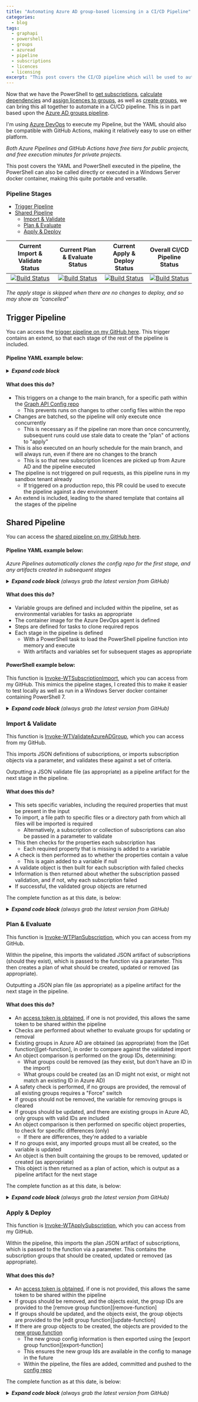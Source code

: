 ```yaml
---
title: "Automating Azure AD group-based licensing in a CI/CD Pipeline"
categories:
  - blog
tags:
  - graphapi
  - powershell
  - groups
  - azuread
  - pipeline
  - subscriptions
  - licences
  - licensing
excerpt: "This post covers the CI/CD pipeline which will be used to automate creating and assigning licences to Azure AD groups..."
---
```

Now that we have the PowerShell to [get subscriptions][get-sub], [calculate dependencies][get-dep] and [assign licences to groups][assign-licence], as well as [create groups][create-function], we can bring this all together to automate in a CI/CD pipeline. This is in part based upon the [Azure AD groups pipeline][validate-post].

I'm using [Azure DevOps][devops-link] to execute my Pipeline, but the YAML should also be compatible with GitHub Actions, making it relatively easy to use on either platform.

_Both Azure Pipelines and GitHub Actions have free tiers for public projects, and free execution minutes for private projects._

This post covers the YAML and PowerShell executed in the pipeline, the PowerShell can also be called directly or executed in a Windows Server docker container, making this quite portable and versatile.

### Pipeline Stages
- [Trigger Pipeline](#trigger-pipeline)
- [Shared Pipeline](#shared-pipeline)
  - [Import & Validate](#import--validate)
  - [Plan & Evaluate](#plan--evaluate)
  - [Apply & Deploy](#apply--deploy)

|  Current Import & Validate Status  |   Current Plan & Evaluate Status   |   Current Apply & Deploy Status   |   Overall CI/CD Pipeline Status   |
|:----------------------------------:|:----------------------------------:|:---------------------------------:|:---------------------------------:|
| [![Build Status](https://dev.azure.com/wesleytrust/GraphAPI/_apis/build/status/Azure%20AD/Subscriptions/SVC-CS%3BENV-P%3B%20Subscriptions?branchName=main&stageName=Validate&jobName=Import)](https://dev.azure.com/wesleytrust/GraphAPI/_build/latest?definitionId=23&branchName=main) | [![Build Status](https://dev.azure.com/wesleytrust/GraphAPI/_apis/build/status/Azure%20AD/Subscriptions/SVC-CS%3BENV-P%3B%20Subscriptions?branchName=main&stageName=Plan&jobName=Evaluate)](https://dev.azure.com/wesleytrust/GraphAPI/_build/latest?definitionId=23&branchName=main) | [![Build Status](https://dev.azure.com/wesleytrust/GraphAPI/_apis/build/status/Azure%20AD/Subscriptions/SVC-CS%3BENV-P%3B%20Subscriptions?branchName=main&stageName=Apply&jobName=Deploy)](https://dev.azure.com/wesleytrust/GraphAPI/_build/latest?definitionId=23&branchName=main) | [![Build Status](https://dev.azure.com/wesleytrust/GraphAPI/_apis/build/status/Azure%20AD/Subscriptions/SVC-CS%3BENV-P%3B%20Subscriptions?branchName=main)](https://dev.azure.com/wesleytrust/GraphAPI/_build/latest?definitionId=23&branchName=main) |

_The apply stage is skipped when there are no changes to deploy, and so may show as "cancelled"_

## Trigger Pipeline
You can access the [trigger pipeline on my GitHub here][trigger-link]. This trigger contains an extend, so that each stage of the rest of the pipeline is included.

#### Pipeline YAML example below: <!-- omit in toc -->

<details>
  <summary><em><strong>Expand code block</strong></em></summary>

```yaml
trigger:
  batch: true
  branches:
    include:
    - main
  paths:
    include:
      - AzureAD/Subscriptions/

schedules:
- cron: "0 */1 * * *"
  displayName: Run hourly every day
  branches:
    include:
    - main
  always: true

pr: none

extends:
  template: ../Shared/azure-pipelines.yml
```

</details>

#### What does this do? <!-- omit in toc -->
- This triggers on a change to the main branch, for a specific path within the [Graph API Config repo][config-repo]
  - This prevents runs on changes to other config files within the repo
- Changes are batched, so the pipeline will only execute once concurrently
  - This is necessary as if the pipeline ran more than once concurrently, subsequent runs could use stale data to create the "plan" of actions to "apply"
- This is also executed on an hourly schedule for the main branch, and will always run, even if there are no changes to the branch
  - This is so that new subscription licences are picked up from Azure AD and the pipeline executed
- The pipeline is not triggered on pull requests, as this pipeline runs in my sandbox tenant already
  - If triggered on a production repo, this PR could be used to execute the pipeline against a dev environment
- An extend is included, leading to the shared template that contains all the stages of the pipeline

## Shared Pipeline
You can access the [shared pipeline on my GitHub here][shared-link].

#### Pipeline YAML example below: <!-- omit in toc -->
_Azure Pipelines automatically clones the config repo for the first stage, and any artifacts created in subsequent stages_

<details>
  <summary><em><strong>Expand code block</strong> (always grab the latest version from GitHub)</em></summary>

```yaml
variables:
- group: 'GitHubAuth'
- group: 'ServicePrincipal'
- group: 'SubscriptionMemberGroups'
stages:
- stage: Validate
  pool:
    vmImage: 'windows-latest'
  jobs:
  - job: Import
    pool:
      vmImage: 'windows-latest'
    continueOnError: false
    steps:
    - task: CmdLine@2
      name: CloneGraphAPI
      displayName: Clone Graph API repo
      inputs:
        script: 'git clone --branch $(Branch) --single-branch https://github.com/wesley-trust/GraphAPI.git'
        workingDirectory: '$(System.ArtifactsDirectory)'
    - task: PowerShell@2
      name: InvokeWTValidateSubscription
      displayName: Invoke-WTValidateSubscription
      inputs:
        targetType: 'inline'
        script: |

          # Dot source function
          . $(System.ArtifactsDirectory)\GraphAPI\Public\AzureAD\Subscriptions\Pipeline\Invoke-WTValidateSubscription.ps1
          
          # Test if directory exist and execute function as appropriate
          $TestPath = Test-Path $(Build.Repository.LocalPath)\AzureAD\Subscriptions\Definitions -PathType Container
          if ($TestPath){
            $ValidateDefinedSubscriptions = Invoke-WTValidateSubscription `
              -Path $(Build.Repository.LocalPath)\AzureAD\Subscriptions\Definitions
          }

          # Create directory for artifact, if it does not exist
          $TestPath = Test-Path $(Pipeline.Workspace)\Output -PathType Container
          if (!$TestPath){
            New-Item -Path $(Pipeline.Workspace)\Output -ItemType Directory | Out-Null
          }

          # If there are Subscriptions (as if there are no Subscriptions to import, existing Subscriptions are not removed)
          if ($ValidateDefinedSubscriptions){
            
            # Convert to JSON and export
            $ValidateDefinedSubscriptions | ConvertTo-Json -Depth 10 | Out-File -Force -FilePath $(Pipeline.Workspace)\Output\Validate.json
          }
        pwsh: true
        workingDirectory: '$(System.ArtifactsDirectory)'
    - task: PublishPipelineArtifact@1
      inputs:
        targetPath: '$(Pipeline.Workspace)\Output'
        artifact: 'Import'
        publishLocation: 'pipeline'
- stage: Plan
  pool:
    vmImage: 'windows-latest'
  dependsOn: Validate
  condition: succeeded()
  jobs:
  - job: Evaluate
    continueOnError: false
    steps:
    - task: DownloadPipelineArtifact@2
      inputs:
        buildType: 'current'
        targetPath: '$(Pipeline.Workspace)'
    - task: CmdLine@2
      name: CloneGraphAPI
      displayName: Clone Graph API repo
      inputs:
        script: 'git clone --branch $(Branch) --single-branch https://github.com/wesley-trust/GraphAPI.git'
        workingDirectory: '$(System.ArtifactsDirectory)'
    - task: CmdLine@2
      name: CloneToolKit
      displayName: Clone Toolkit repo
      inputs:
        script: 'git clone --branch $(Branch) --single-branch https://github.com/wesley-trust/ToolKit.git'
        workingDirectory: '$(System.ArtifactsDirectory)'
    - task: PowerShell@2
      name: InvokeWTPlanSubscription
      displayName: Invoke-WTPlanSubscription
      inputs:
        targetType: 'inline'
        script: |

          # Import and convert Subscriptions from JSON, should they exist
          $TestPath = Test-Path $(Pipeline.Workspace)\Import\Validate.json -PathType Leaf
          if ($TestPath){
              $ValidateDefinedSubscriptions = Get-Content -Raw -Path $(Pipeline.Workspace)\Import\Validate.json | ConvertFrom-Json -Depth 10
          }

          # Dot source and execute function
          . $(System.ArtifactsDirectory)\GraphAPI\Public\AzureAD\Subscriptions\Pipeline\Invoke-WTPlanSubscription.ps1
            $PlanDefinedSubscriptions = Invoke-WTPlanSubscription `
              -TenantDomain $(TenantDomain) `
              -ClientID ${env:CLIENTID} `
              -ClientSecret ${env:CLIENTSECRET} `
              -DefinedSubscriptions $ValidateDefinedSubscriptions `
              -RemoveDefinedSubscriptions `
              -Force

          # Create directory for artifact, if it does not exist
          $TestPath = Test-Path $(Pipeline.Workspace)\Output -PathType Container
          if (!$TestPath){
              New-Item -Path $(Pipeline.Workspace)\Output -ItemType Directory | Out-Null
          }

          # If there are Subscriptions
          if ($PlanDefinedSubscriptions.RemoveSubscriptions -or $PlanDefinedSubscriptions.CreateSubscriptions){

            # Set ShouldRun variable to true, for apply stage
            echo "##vso[task.setvariable variable=ShouldRun;isOutput=true]true"

            # Convert to JSON and export
            $PlanDefinedSubscriptions | ConvertTo-Json -Depth 10 | Out-File -Force -FilePath $(Pipeline.Workspace)\Output\Plan.json
          }
        pwsh: true
        workingDirectory: '$(System.ArtifactsDirectory)'
      env:
        CLIENTID: $(ClientID)
        CLIENTSECRET: $(ClientSecret)
    - task: PublishPipelineArtifact@1
      inputs:
        targetPath: '$(Pipeline.Workspace)\Output'
        artifact: 'Evaluate'
        publishLocation: 'pipeline'
- stage: Apply
  pool:
    vmImage: 'windows-latest'
  dependsOn: Plan
  condition: and(succeeded(), eq(dependencies.Plan.outputs['Evaluate.InvokeWTPlanSubscription.ShouldRun'], 'true'))
  jobs:
  - deployment: Deploy
    continueOnError: false
    environment: $(Environment)
    strategy:
     runOnce:
       deploy:
        steps:
          - checkout: self
          - task: CmdLine@2
            name: CloneGraphAPI
            displayName: Clone Graph API repo
            inputs:
              script: 'git clone --branch $(Branch) --single-branch https://github.com/wesley-trust/GraphAPI.git'
              workingDirectory: '$(System.ArtifactsDirectory)'
          - task: CmdLine@2
            name: CloneToolKit
            displayName: Clone Toolkit repo
            inputs:
              script: 'git clone --branch $(Branch) --single-branch https://github.com/wesley-trust/ToolKit.git'
              workingDirectory: '$(System.ArtifactsDirectory)'
          - task: PowerShell@2
            name: InvokeWTApplySubscription
            displayName: Invoke-WTApplySubscription
            inputs:
              targetType: 'inline'
              script: |

                # Import and convert Subscriptions from JSON, should they exist
                $TestPath = Test-Path $(Pipeline.Workspace)\Evaluate\Plan.json -PathType Leaf
                if ($TestPath){
                    $PlanDefinedSubscriptions = Get-Content -Raw -Path $(Pipeline.Workspace)\Evaluate\Plan.json | ConvertFrom-Json -Depth 10
                }

                # Import service plan dependencies if they exist and convert from JSON
                $DependentServicePlansPath = "$(Build.Repository.LocalPath)\AzureAD\Subscriptions\Dependencies"
                $PathExists = Test-Path -Path $DependentServicePlansPath
                if ($PathExists) {
                    $DependentServicePlansFilePath = (Get-ChildItem -Path $DependentServicePlansPath -Filter "*.json").FullName
                }
                if ($DependentServicePlansFilePath) {
                    $DependentServicePlansImport = foreach ($DependentServicePlanFile in $DependentServicePlansFilePath) {
                        Get-Content -Raw -Path $DependentServicePlanFile
                    }
                }
                if ($DependentServicePlansImport) {
                    $DependentServicePlans = $DependentServicePlansImport | ConvertFrom-Json -Depth 10
                }

                # Dot source and execute function
                . $(System.ArtifactsDirectory)\GraphAPI\Public\AzureAD\Subscriptions\Pipeline\Invoke-WTApplySubscription.ps1
                      Invoke-WTApplySubscription `
                        -TenantDomain $(TenantDomain) `
                        -ClientID ${env:CLIENTID} `
                        -ClientSecret ${env:CLIENTSECRET} `
                        -DefinedSubscriptions $PlanDefinedSubscriptions `
                        -DependentServicePlans $DependentServicePlans `
                        -RemoveDefinedSubscriptions `
                        -Path $(Build.SourcesDirectory)\AzureAD\Subscriptions\Definitions `
                        -Pipeline
              pwsh: true
              workingDirectory: '$(System.ArtifactsDirectory)'
            env:
              CLIENTID: $(ClientID)
              CLIENTSECRET: $(ClientSecret)
              GITHUBPAT: $(GitHubPAT)
              REPOHOME: $(Build.Repository.LocalPath)
              BRANCH: $(Branch)
              USERGROUPID: $(UserGroupID)
              GITHUBCONFIGREPO: $(GitHubConfigRepo)
```

</details>

#### What does this do? <!-- omit in toc -->
- Variable groups are defined and included within the pipeline, set as environmental variables for tasks as appropriate
- The container image for the Azure DevOps agent is defined
- Steps are defined for tasks to clone required repos
- Each stage in the pipeline is defined
  - With a PowerShell task to load the PowerShell pipeline function into memory and execute
  - With artifacts and variables set for subsequent stages as appropriate

#### PowerShell example below: <!-- omit in toc -->
This function is [Invoke-WTSubscriptionImport][function-import], which you can access from my GitHub. This mimics the pipeline stages, I created this to make it easier to test locally as well as run in a Windows Server docker container containing PowerShell 7.

<details>
  <summary><em><strong>Expand code block</strong> (always grab the latest version from GitHub)</em></summary>

```powershell
function Invoke-WTAzureADSubscriptionImport {
    [CmdletBinding()]
    param (
        [parameter(
            Mandatory = $false,
            ValueFromPipeLineByPropertyName = $true,
            HelpMessage = "Client ID for the Azure AD service principal with Conditional Access Graph permissions"
        )]
        [string]$ClientID,
        [parameter(
            Mandatory = $false,
            ValueFromPipeLineByPropertyName = $true,
            HelpMessage = "Client secret for the Azure AD service principal with Conditional Access Graph permissions"
        )]
        [string]$ClientSecret,
        [parameter(
            Mandatory = $false,
            ValueFromPipeLineByPropertyName = $true,
            HelpMessage = "The initial domain (onmicrosoft.com) of the tenant"
        )]
        [string]$TenantDomain,
        [parameter(
            Mandatory = $false,
            ValueFromPipeLineByPropertyName = $true,
            HelpMessage = "The access token, obtained from executing Get-WTGraphAccessToken"
        )]
        [string]$AccessToken,
        [parameter(
            Mandatory = $false,
            ValueFromPipeLineByPropertyName = $true,
            HelpMessage = "The file path to the JSON file(s) that will be imported"
        )]
        [string[]]$FilePath,
        [parameter(
            Mandatory = $false,
            ValueFromPipeLineByPropertyName = $true,
            HelpMessage = "The directory path(s) of which all JSON file(s) will be imported"
        )]
        [string]$Path,
        [parameter(
            Mandatory = $false,
            ValueFromPipeLineByPropertyName = $true,
            HelpMessage = "The directory path to the location where the ServicePlan dependencies will be imported"
        )]
        [string]$DependentServicePlansPath,
        [Parameter(
            Mandatory = $false,
            ValueFromPipeLineByPropertyName = $true,
            HelpMessage = "Specify whether defined subscriptions deployed in the tenant will be removed, if not present in the import"
        )]
        [switch]
        $RemoveDefinedSubscriptions,
        [Parameter(
            Mandatory = $false,
            ValueFromPipeLineByPropertyName = $true,
            HelpMessage = "Specify whether to the groups used for CA subscriptions, should not be removed, if the policy is removed"
        )]
        [switch]
        $ExcludeGroupRemoval,
        [parameter(
            Mandatory = $false,
            ValueFromPipeLineByPropertyName = $true,
            HelpMessage = "Specify whether to exclude features in preview, a production API version will be used instead"
        )]
        [switch]$ExcludePreviewFeatures,
        [parameter(
            Mandatory = $false,
            ValueFromPipeLineByPropertyName = $true,
            HelpMessage = "If there are no subscriptions to import, whether to forcibly remove any defined subscriptions"
        )]
        [switch]$Force,
        [parameter(
            Mandatory = $false,
            ValueFromPipeLineByPropertyName = $true,
            HelpMessage = "Specify until what stage the import should invoke. All preceding stages will execute as dependencies"
        )]
        [ValidateSet("Validate", "Plan", "Apply")]
        [string]$Stage = "Apply",
        [parameter(
            Mandatory = $false,
            ValueFromPipeLineByPropertyName = $true,
            HelpMessage = "Specify whether the function is operating within a pipeline"
        )]
        [switch]$Pipeline
    )
    Begin {
        try {
            # Function definitions
            $Functions = @(
                "GraphAPI\Public\Authentication\Get-WTGraphAccessToken.ps1",
                "GraphAPI\Public\AzureAD\Subscriptions\Pipeline\Invoke-WTValidateSubscription.ps1",
                "GraphAPI\Public\AzureAD\Subscriptions\Pipeline\Invoke-WTPlanSubscription.ps1",
                "GraphAPI\Public\AzureAD\Subscriptions\Pipeline\Invoke-WTApplySubscription.ps1"
            )

            # Function dot source
            foreach ($Function in $Functions) {
                . $Function
            }
        }
        catch {
            Write-Error -Message $_.Exception
            throw $_.exception
        }
    }
    Process {
        try {

            if ($Stage -eq "Validate" -or $Stage -eq "Plan" -or $Stage -eq "Apply") {
                
                # Build Parameters
                $ValidateParameters = @{}
                if ($ExcludePreviewFeatures) {
                    $ValidateParameters.Add("ExcludePreviewFeatures", $true)
                }
                if ($FilePath) {
                    $ValidateParameters.Add("FilePath", $FilePath)
                }
                elseif ($Path) {
                    $ValidateParameters.Add("Path", $Path)
                }
            
                # Import and validate subscriptions
                Write-Host "Stage 1: Validate"
                if ($FilePath -or $Path) {
                    $TestPath = Test-Path $Path -PathType Container
                    if ($TestPath -or $FilePath) {
                        Invoke-WTValidateSubscription @ValidateParameters | Tee-Object -Variable ValidateSubscriptions
                    }
                }
            }

            if ($Stage -eq "Plan" -or $Stage -eq "Apply") {

                # If there is no access token, obtain one
                if (!$AccessToken) {
                    $AccessToken = Get-WTGraphAccessToken `
                        -ClientID $ClientID `
                        -ClientSecret $ClientSecret `
                        -TenantDomain $TenantDomain
                }

                if ($AccessToken) {

                    # Build Parameters
                    $PlanParameters = @{
                        AccessToken = $AccessToken
                    }
                    if ($ExcludePreviewFeatures) {
                        $PlanParameters.Add("ExcludePreviewFeatures", $true)
                    }
                    if ($ValidateSubscriptions) {
                        $PlanParameters.Add("DefinedSubscriptions", $ValidateSubscriptions)
                    }
                    if ($RemoveDefinedSubscriptions) {
                        $PlanParameters.Add("RemoveDefinedSubscriptions", $true)
                    }
                    if ($Force) {
                        $PlanParameters.Add("Force", $true)
                    }
                
                    # Create plan evaluating whether to create, update or remove subscriptions
                    Write-Host "Stage 2: Plan"
                    Invoke-WTPlanSubscription @PlanParameters | Tee-Object -Variable PlanSubscriptions

                }
                else {
                    $ErrorMessage = "No access token specified, obtain an access token object from Get-WTGraphAccessToken"
                    Write-Error $ErrorMessage
                    throw $ErrorMessage
                }

                if ($Stage -eq "Apply") {
                    if ($PlanSubscriptions) {
                        
                        # Import service plan dependencies if they exist and convert from JSON
                        if ($DependentServicePlansPath) {
                            $PathExists = Test-Path -Path $DependentServicePlansPath
                            if ($PathExists) {
                                $DependentServicePlansFilePath = (Get-ChildItem -Path $DependentServicePlansPath -Filter "*.json").FullName
                            }
                            if ($DependentServicePlansFilePath) {
                                $DependentServicePlansImport = foreach ($DependentServicePlanFile in $DependentServicePlansFilePath) {
                                    Get-Content -Raw -Path $DependentServicePlanFile
                                }
                            }
                            if ($DependentServicePlansImport) {
                                $DependentServicePlans = $DependentServicePlansImport | ConvertFrom-Json -Depth 10
                            }
                        }

                        # Build Parameters
                        $ApplyParameters = @{
                            AccessToken          = $AccessToken
                            DefinedSubscriptions = $PlanSubscriptions
                        }
                        if ($ExcludePreviewFeatures) {
                            $ApplyParameters.Add("ExcludePreviewFeatures", $true)
                        }
                        if ($RemoveDefinedSubscriptions) {
                            $ApplyParameters.Add("RemoveDefinedSubscriptions", $true)
                        }
                        if ($ExcludeGroupRemoval) {
                            $ApplyParameters.Add("ExcludeGroupRemoval", $true)
                        }
                        if ($FilePath) {
                            $ApplyParameters.Add("FilePath", $FilePath)
                        }
                        elseif ($Path) {
                            $ApplyParameters.Add("Path", $Path)
                        }
                        if ($Pipeline) {
                            $ApplyParameters.Add("Pipeline", $true)
                        }
                        if ($DependentServicePlans) {
                            $ApplyParameters.Add("DependentServicePlans", $DependentServicePlans)
                        }

                        # Apply plan to Azure AD
                        Write-Host "Stage 3: Apply"
                        Invoke-WTApplySubscription @ApplyParameters
                    }
                    else {
                        $WarningMessage = "No subscriptions will be created, updated or removed, as none exist that are different to the import"
                        Write-Warning $WarningMessage
                    }
                }
            }
        }
        catch {
            Write-Error -Message $_.Exception
            throw $_.exception
        }
    }
    End {
        try {
            
        }
        catch {
            Write-Error -Message $_.Exception
            throw $_.exception
        }
    }
}
```

</details>

### Import & Validate
This function is [Invoke-WTValidateAzureADGroup][function-validate], which you can access from my GitHub.

This imports JSON definitions of subscriptions, or imports subscription objects via a parameter, and validates these against a set of criteria.

Outputting a JSON validate file (as appropriate) as a pipeline artifact for the next stage in the pipeline.

#### What does this do? <!-- omit in toc -->
- This sets specific variables, including the required properties that must be present in the input
- To import, a file path to specific files or a directory path from which all files will be imported is required
  - Alternatively, a subscription or collection of subscriptions can also be passed in a parameter to validate
- This then checks for the properties each subscription has
  - Each required property that is missing is added to a variable
- A check is then performed as to whether the properties contain a value
  - This is again added to a variable if null
- A validate object is then built for each subscription with failed checks
- Information is then returned about whether the subscription passed validation, and if not, why each subscription failed
- If successful, the validated group objects are returned

The complete function as at this date, is below:

<details>
  <summary><em><strong>Expand code block</strong> (always grab the latest version from GitHub)</em></summary>

```powershell
function Invoke-WTValidateSubscription {
    [CmdletBinding()]
    param (
        [parameter(
            Mandatory = $false,
            ValueFromPipeLineByPropertyName = $true,
            HelpMessage = "The file path to the JSON file(s) that will be imported"
        )]
        [string[]]$FilePath,
        [parameter(
            Mandatory = $false,
            ValueFromPipeLineByPropertyName = $true,
            HelpMessage = "The directory path(s) of which all JSON file(s) will be imported"
        )]
        [string]$Path,
        [parameter(
            Mandatory = $false,
            ValueFromPipeLineByPropertyName = $true,
            ValueFromPipeLine = $true,
            HelpMessage = "The Azure AD Subscriptions to be validated if not imported from a JSON file"
        )]
        [Alias('Subscription', 'SubscriptionDefinition')]
        [PSCustomObject]$DefinedSubscriptions,
        [parameter(
            Mandatory = $false,
            ValueFromPipeLineByPropertyName = $true,
            HelpMessage = "Specify whether files should be imported only, and not validated"
        )]
        [switch]$ImportOnly
    )
    Begin {
        try {
            # Variables
            $RequiredProperties = @("skuPartNumber")
        }
        catch {
            Write-Error -Message $_.Exception
            throw $_.exception
        }
    }
    Process {
        try {

            # For each directory, get the file path of all JSON files within the directory, if the directory exists
            if ($Path) {
                $PathExists = Test-Path -Path $Path
                if ($PathExists) {
                    $FilePath = (Get-ChildItem -Path $Path -Filter "*.json").FullName
                }
                else {
                    $ErrorMessage = "The provided path does not exist $Path, please check the path is correct"
                    throw $ErrorMessage
                }
            }

            # Import Subscriptions from JSON file, if the files exist
            if ($FilePath) {
                $SubscriptionImport = foreach ($File in $FilePath) {
                    $FilePathExists = Test-Path -Path $File
                    if ($FilePathExists) {
                        Get-Content -Raw -Path $File
                    }
                    else {
                        $ErrorMessage = "The provided filepath $File does not exist, please check the path is correct"
                        throw $ErrorMessage
                    }
                }
                
                # If import was successful, convert from JSON
                if ($SubscriptionImport) {
                    $DefinedSubscriptions = $SubscriptionImport | ConvertFrom-Json
                }
                else {
                    $ErrorMessage = "No JSON files could be imported, please check the filepath is correct"
                    throw $ErrorMessage
                }
            }

            # If there are subscriptions imported, run validation checks
            if ($DefinedSubscriptions) {
                
                # Output current action
                Write-Host "Importing Defined Subscriptions"
                Write-Host "Subscriptions: $($DefinedSubscriptions.count)"
                
                foreach ($Subscription in $DefinedSubscriptions) {
                    if ($Subscription.skuPartNumber) {
                        Write-Host "Import: Subscription Name: $($Subscription.skuPartNumber)"
                    }
                    elseif ($Subscription.id) {
                        Write-Host "Import: Subscription Id: $($Subscription.id)"
                    }
                    else {
                        Write-Host "Import: Subscription Invalid"
                    }
                }

                # If import only is set, return subscriptions without validating
                if ($ImportOnly) {
                    $DefinedSubscriptions
                }
                else {
                        
                    # Output current action
                    Write-Host "Validating Defined Subscriptions"
    
                    # For each policy, run validation checks
                    $InvalidSubscriptions = foreach ($Subscription in $DefinedSubscriptions) {
                        $SubscriptionValidate = $null
    
                        # Check for missing properties
                        $SubscriptionProperties = $null
                        $SubscriptionProperties = ($Subscription | Get-Member -MemberType NoteProperty).name
                        $PropertyCheck = $null

                        # Check whether each required property, exists in the list of properties for the object
                        $PropertyCheck = foreach ($Property in $RequiredProperties) {
                            if ($Property -notin $SubscriptionProperties) {
                                $Property
                            }
                        }

                        # Check whether each required property has a value, if not, return property
                        $PropertyValueCheck = $null
                        $PropertyValueCheck = foreach ($Property in $RequiredProperties) {
                            if ($null -eq $Subscription.$Property) {
                                $Property
                            }
                        }
    
                        # Build and return object
                        if ($PropertyCheck -or $PropertyValueCheck) {
                            $SubscriptionValidate = [ordered]@{}
                            if ($Subscription.skuPartNumber) {
                                $SubscriptionValidate.Add("skuPartNumber", $Subscription.skuPartNumber)
                            }
                            elseif ($Subscription.id) {
                                $SubscriptionValidate.Add("Id", $Subscription.id)
                            }
                        }
                        if ($PropertyCheck) {
                            $SubscriptionValidate.Add("MissingProperties", $PropertyCheck)
                        }
                        if ($PropertyValueCheck) {
                            $SubscriptionValidate.Add("MissingPropertyValues", $PropertyValueCheck)
                        }
                        if ($SubscriptionValidate) {
                            [PSCustomObject]$SubscriptionValidate
                        }
                    }

                    # Return validation result for each policy
                    if ($InvalidSubscriptions) {
                        Write-Host "Invalid subscriptions: $($InvalidSubscriptions.count) out of $($DefinedSubscriptions.count) imported"
                        foreach ($Subscription in $InvalidSubscriptions) {
                            if ($Subscription.skuPartNumber) {
                                Write-Host "INVALID: Subscription Name: $($Subscription.skuPartNumber)" -ForegroundColor Yellow
                            }
                            elseif ($Subscription.id) {
                                Write-Host "INVALID: Subscription Id: $($Subscription.id)" -ForegroundColor Yellow
                            }
                            else {
                                Write-Host "INVALID: No skuPartNumber or Id for policy" -ForegroundColor Yellow
                            }
                            if ($Subscription.MissingProperties) {
                                Write-Warning "Required properties not present ($($Subscription.MissingProperties.count)): $($Subscription.MissingProperties)"
                            }
                            if ($Subscription.MissingPropertyValues) {
                                Write-Warning "Required property values not present ($($Subscription.MissingPropertyValues.count)): $($Subscription.MissingPropertyValues)"
                            }
                        }
    
                        # Abort import
                        $ErrorMessage = "Validation of subscriptions was not successful, review configuration files and any warnings generated"
                        Write-Error $ErrorMessage
                        throw $ErrorMessage
                    }
                    else {

                        # Return validated subscriptions
                        Write-Host "All subscriptions have passed validation for required properties and values"
                        $ValidSubscriptions = $DefinedSubscriptions
                        $ValidSubscriptions
                    }
                }
                
            }
            else {
                $ErrorMessage = "No Subscriptions to be imported, import may have failed or none may exist"
                throw $ErrorMessage
            }
            
        }
        catch {
            Write-Error -Message $_.Exception
            throw $_.exception
        }
    }
    End {
        try {
            
        }
        catch {
            Write-Error -Message $_.Exception
            throw $_.exception
        }
    }
}
```

</details>

### Plan & Evaluate
This function is [Invoke-WTPlanSubscription][function-plan], which you can access from my GitHub.

Within the pipeline, this imports the validated JSON artifact of subscriptions (should they exist), which is passed to the function via a parameter. This then creates a plan of what should be created, updated or removed (as appropriate).

Outputting a JSON plan file (as appropriate) as a pipeline artifact for the next stage in the pipeline.

#### What does this do? <!-- omit in toc -->
- An [access token is obtained][access-token], if one is not provided, this allows the same token to be shared within the pipeline
- Checks are performed about whether to evaluate groups for updating or removal
- Existing groups in Azure AD are obtained (as appropriate) from the [Get function][get-function], in order to compare against the validated import
- An object comparison is performed on the group IDs, determining:
  - What groups could be removed (as they exist, but don't have an ID in the import)
  - What groups could be created (as an ID might not exist, or might not match an existing ID in Azure AD)
- A safety check is performed, if no groups are provided, the removal of all existing groups requires a "Force" switch
- If groups should not be removed, the variable for removing groups is cleared
- If groups should be updated, and there are existing groups in Azure AD, only groups with valid IDs are included
- An object comparison is then performed on specific object properties, to check for specific differences (only)
  - If there are differences, they're added to a variable
- If no groups exist, any imported groups must all be created, so the variable is updated
- An object is then built containing the groups to be removed, updated or created (as appropriate)
- This object is then returned as a plan of action, which is output as a pipeline artifact for the next stage

The complete function as at this date, is below:

<details>
  <summary><em><strong>Expand code block</strong> (always grab the latest version from GitHub)</em></summary>

```powershell
function Invoke-WTPlanSubscription {
    [CmdletBinding()]
    param (
        [parameter(
            Mandatory = $false,
            ValueFromPipeLineByPropertyName = $true,
            HelpMessage = "Client ID for the Azure AD service principal with Subscription Graph permissions"
        )]
        [string]$ClientID,
        [parameter(
            Mandatory = $false,
            ValueFromPipeLineByPropertyName = $true,
            HelpMessage = "Client secret for the Azure AD service principal with Subscription Graph permissions"
        )]
        [string]$ClientSecret,
        [parameter(
            Mandatory = $false,
            ValueFromPipeLineByPropertyName = $true,
            HelpMessage = "The initial domain (onmicrosoft.com) of the tenant"
        )]
        [string]$TenantDomain,
        [parameter(
            Mandatory = $false,
            ValueFromPipeLineByPropertyName = $true,
            HelpMessage = "The access token, obtained from executing Get-WTGraphAccessToken"
        )]
        [string]$AccessToken,
        [parameter(
            Mandatory = $false,
            ValueFromPipeLineByPropertyName = $true,
            ValueFromPipeLine = $true,
            HelpMessage = "The Subscription object"
        )]
        [Alias("Subscription", "SubscriptionDefinition", "Subscriptions")]
        [PSCustomObject]$DefinedSubscriptions,
        [Parameter(
            Mandatory = $false,
            ValueFromPipeLineByPropertyName = $true,
            HelpMessage = "Specify whether current Subscription deployed in the tenant will be removed, if not present in the import"
        )]
        [switch]
        $RemoveDefinedSubscriptions,
        [parameter(
            Mandatory = $false,
            ValueFromPipeLineByPropertyName = $true,
            HelpMessage = "Specify whether to exclude features in preview, a production API version will be used instead"
        )]
        [switch]$ExcludePreviewFeatures,
        [parameter(
            Mandatory = $false,
            ValueFromPipeLineByPropertyName = $true,
            HelpMessage = "If there are no Subscription to import, whether to forcibly remove any current Subscription"
        )]
        [switch]$Force
    )
    Begin {
        try {
            # Function definitions
            $Functions = @(
                "GraphAPI\Public\Authentication\Get-WTGraphAccessToken.ps1",
                "Toolkit\Public\Invoke-WTPropertyTagging.ps1",
                "GraphAPI\Public\AzureAD\Subscriptions\Get-WTAzureADSubscription.ps1"
            )

            # Function dot source
            foreach ($Function in $Functions) {
                . $Function
            }

        }
        catch {
            Write-Error -Message $_.Exception
            throw $_.exception
        }
    }
    Process {
        try {
            
            # If there is no access token, obtain one
            if (!$AccessToken) {
                $AccessToken = Get-WTGraphAccessToken `
                    -ClientID $ClientID `
                    -ClientSecret $ClientSecret `
                    -TenantDomain $TenantDomain
            }

            if ($AccessToken) {

                # Output current action
                Write-Host "Evaluating Subscriptions"
                
                # Build Parameters
                $Parameters = @{
                    AccessToken = $AccessToken
                }
                if ($ExcludePreviewFeatures) {
                    $Parameters.Add("ExcludePreviewFeatures", $true)
                }

                # Get user subscriptions that have not been deleted
                $CurrentSubscriptions = Get-WTAzureADSubscription @Parameters
                $AssignableSubscriptions = $CurrentSubscriptions | Where-Object {
                    $_.capabilityStatus -ne "Deleted" -and $_.appliesTo -eq "User"
                }

                if ($DefinedSubscriptions) {

                    if ($AssignableSubscriptions) {

                        # Compare object on id and pass thru all objects, including those that exist and are to be imported
                        $SubscriptionComparison = Compare-Object `
                            -ReferenceObject $AssignableSubscriptions `
                            -DifferenceObject $DefinedSubscriptions `
                            -Property skuPartNumber `
                            -PassThru

                        # Filter for defined Subscription that should be removed, as they exist only in the import
                        $RemoveSubscriptions = $SubscriptionComparison | Where-Object { $_.sideindicator -eq "=>" }

                        # Filter for defined Subscription that should be created, as they exist only in Azure AD
                        $CreateSubscriptions = $SubscriptionComparison | Where-Object { $_.sideindicator -eq "<=" }
                    }
                    else {

                        # If force is enabled, then if removal of Subscription is specified, all current will be removed
                        if ($Force) {
                            $RemoveSubscriptions = $DefinedSubscriptions
                        }
                    }

                    if (!$RemoveDefinedSubscriptions) {

                        # If Subscription are not to be removed, disregard any Subscription for removal
                        $RemoveSubscriptions = $null
                    }
                }
                else {
                    
                    # If no defined subscription exist, any enabled subscriptions should be defined
                    $CreateSubscriptions = $AssignableSubscriptions
                }
                
                # Build object to return
                $PlanSubscriptions = [ordered]@{}

                if ($RemoveSubscriptions) {
                    $PlanSubscriptions.Add("RemoveSubscriptions", $RemoveSubscriptions)
                    
                    # Output current action
                    Write-Host "Defined Subscription to remove: $($RemoveSubscriptions.count)"

                    foreach ($Subscription in $RemoveSubscriptions) {
                        Write-Host "Remove: Subscription ID: $($Subscription.id) (Subscription Groups will be removed as appropriate)" -ForegroundColor DarkRed
                    }
                }
                else {
                    Write-Host "No Subscription will be removed, as none exist that are different to the import"
                }
                if ($CreateSubscriptions) {
                    $PlanSubscriptions.Add("CreateSubscriptions", $CreateSubscriptions)
                                        
                    # Output current action
                    Write-Host "Defined Subscription to create: $($CreateSubscriptions.count) (Subscription Groups will be created as appropriate)"

                    foreach ($Subscription in $CreateSubscriptions) {
                        Write-Host "Create: Subscription Name: $($Subscription.skuPartNumber)" -ForegroundColor DarkGreen
                    }
                }
                else {
                    Write-Host "No Subscription will be created, as none exist that are different to the import"
                }

                # If there are Subscription, return PS object
                if ($PlanSubscriptions) {
                    $PlanSubscriptions = [PSCustomObject]$PlanSubscriptions
                    $PlanSubscriptions
                }
            }
            else {
                $ErrorMessage = "No access token specified, obtain an access token object from Get-WTGraphAccessToken"
                Write-Error $ErrorMessage
                throw $ErrorMessage
            }
        }
        catch {
            Write-Error -Message $_.Exception
            throw $_.exception
        }
    }
    End {
        try {
            
        }
        catch {
            Write-Error -Message $_.Exception
            throw $_.exception
        }
    }
}
```

</details>

### Apply & Deploy
This function is [Invoke-WTApplySubscription][function-apply], which you can access from my GitHub.

Within the pipeline, this imports the plan JSON artifact of subscriptions, which is passed to the function via a parameter. This contains the subscription groups that should be created, updated or removed (as appropriate).

#### What does this do? <!-- omit in toc -->
- An [access token is obtained][access-token], if one is not provided, this allows the same token to be shared within the pipeline
- If groups should be removed, and the objects exist, the group IDs are provided to the [remove group function][remove-function]
- If groups should be updated, and the objects exist, the group objects are provided to the [edit group function][update-function]
- If there are group objects to be created, the objects are provided to the [new group function][create-function]
  - The new group config information is then exported using the [export group function][export-function]
  - This ensures the new group Ids are available in the config to manage in the future 
  - Within the pipeline, the files are added, committed and pushed to the [config repo][config-repo]

The complete function as at this date, is below:

<details>
  <summary><em><strong>Expand code block</strong> (always grab the latest version from GitHub)</em></summary>

```powershell
function Invoke-WTApplySubscription {
    [CmdletBinding()]
    param (
        [parameter(
            Mandatory = $false,
            ValueFromPipeLineByPropertyName = $true,
            HelpMessage = "Client ID for the Azure AD service principal with Subscription Graph permissions"
        )]
        [string]$ClientID,
        [parameter(
            Mandatory = $false,
            ValueFromPipeLineByPropertyName = $true,
            HelpMessage = "Client secret for the Azure AD service principal with Subscription Graph permissions"
        )]
        [string]$ClientSecret,
        [parameter(
            Mandatory = $false,
            ValueFromPipeLineByPropertyName = $true,
            HelpMessage = "The initial domain (onmicrosoft.com) of the tenant"
        )]
        [string]$TenantDomain,
        [parameter(
            Mandatory = $false,
            ValueFromPipeLineByPropertyName = $true,
            HelpMessage = "The access token, obtained from executing Get-WTGraphAccessToken"
        )]
        [string]$AccessToken,
        [parameter(
            Mandatory = $false,
            ValueFromPipeLineByPropertyName = $true,
            HelpMessage = "The Subscription object"
        )]
        [Alias("Subscription", "SubscriptionDefinition", "Subscriptions")]
        [PSCustomObject]$DefinedSubscriptions,
        [parameter(
            Mandatory = $false,
            ValueFromPipeLineByPropertyName = $true,
            HelpMessage = "The Subscription object"
        )]
        [Alias("ServicePlan", "ServicePlans", "DependentServicePlan")]
        [PSCustomObject]$DependentServicePlans,
        [Parameter(
            Mandatory = $false,
            ValueFromPipeLineByPropertyName = $true,
            HelpMessage = "Specify whether existing subscriptions deployed in the tenant will be removed, if not present in the import"
        )]
        [switch]
        $RemoveDefinedSubscriptions,
        [Parameter(
            Mandatory = $false,
            ValueFromPipeLineByPropertyName = $true,
            HelpMessage = "Specify whether to the groups used for subscriptions, should not be removed, if the subscription is removed"
        )]
        [switch]
        $ExcludeGroupRemoval,
        [parameter(
            Mandatory = $false,
            ValueFromPipeLineByPropertyName = $true,
            HelpMessage = "Specify whether to exclude features in preview, a production API version will be used instead"
        )]
        [switch]$ExcludePreviewFeatures,
        [parameter(
            Mandatory = $false,
            ValueFromPipeLineByPropertyName = $true,
            HelpMessage = "The file path to the JSON file(s) that will be exported"
        )]
        [string]$FilePath,
        [parameter(
            Mandatory = $false,
            ValueFromPipeLineByPropertyName = $true,
            HelpMessage = "The directory path(s) of which all JSON file(s) will be exported"
        )]
        [string]$Path,
        [parameter(
            Mandatory = $false,
            ValueFromPipeLineByPropertyName = $true,
            HelpMessage = "Specify whether the function is operating within a pipeline"
        )]
        [switch]$Pipeline
    )
    Begin {
        try {
            # Function definitions
            $Functions = @(
                "GraphAPI\Public\Authentication\Get-WTGraphAccessToken.ps1",
                "Toolkit\Public\Invoke-WTPropertyTagging.ps1",
                "GraphAPI\Public\AzureAD\Subscriptions\Groups\Get-WTAADSubscriptionGroup.ps1",
                "GraphAPI\Public\AzureAD\Subscriptions\Groups\New-WTAADSubscriptionGroup.ps1",
                "GraphAPI\Public\AzureAD\Subscriptions\Groups\Remove-WTAADSubscriptionGroup.ps1",
                "GraphAPI\Public\AzureAD\Subscriptions\Get-WTAzureADSubscriptionDependency.ps1",
                "GraphAPI\Public\AzureAD\Subscriptions\Export-WTAzureADSubscription.ps1",
                "GraphAPI\Public\AzureAD\Groups\Export-WTAzureADGroup.ps1",
                "GraphAPI\Public\AzureAD\Groups\Relationship\Get-WTAzureADGroupRelationship.ps1"
                "GraphAPI\Public\AzureAD\Groups\Relationship\New-WTAzureADGroupRelationship.ps1"
            )

            # Function dot source
            foreach ($Function in $Functions) {
                . $Function
            }

            # Variables
            $Tag = "SKU"
            $PropertyToTag = "displayName"
        }
        catch {
            Write-Error -Message $_.Exception
            throw $_.exception
        }
    }
    Process {
        try {

            # If there is no access token, obtain one
            if (!$AccessToken) {
                $AccessToken = Get-WTGraphAccessToken `
                    -ClientID $ClientID `
                    -ClientSecret $ClientSecret `
                    -TenantDomain $TenantDomain
            }

            if ($AccessToken) {

                # Output current action
                Write-Host "Deploying Subscriptions"

                # Build Parameters
                $Parameters = @{
                    AccessToken = $AccessToken
                }
                if ($ExcludePreviewFeatures) {
                    $Parameters.Add("ExcludePreviewFeatures", $true)
                }

                if ($RemoveDefinedSubscriptions) {

                    # If subscriptions require removing, pass the ids to the remove function
                    if ($DefinedSubscriptions.RemoveSubscriptions) {
                        
                        # Remove subscription definition and groups
                        $SubscriptionSkuPartNumbers = $DefinedSubscriptions.RemoveSubscriptions.skuPartNumber
                        foreach ($SubscriptionSkuPartNumber in $SubscriptionSkuPartNumbers) {
                            Remove-Item -Path "$Path\$SubscriptionSkuPartNumber.json"
                        
                            # If the switch to not remove groups is not set, remove the groups for each Subscription also
                            if (!$ExcludeGroupRemoval) {

                                # Get, tag and identify the group for the subscription
                                $SubscriptionGroups = Get-WTAADSubscriptionGroup
                                $TaggedSubscriptionGroups = Invoke-WTPropertyTagging -Tags $Tag -QueryResponse $SubscriptionGroups -PropertyToTag $PropertyToTag
                                $SubscriptionGroups = $TaggedSubscriptionGroups | Where-Object {
                                    $_.$Tag -eq $SubscriptionSkuPartNumber
                                }

                                # Unique groups
                                $SubscriptionGroups = $SubscriptionGroups | Sort-Object -Unique

                                # If there are ids, pass all groups, which will perform a check and remove only subscription groups
                                if ($SubscriptionGroups) {
                                    
                                    # Remove group (licences should no longer be assigned to deleted subscriptions)
                                    Remove-WTAADSubscriptionGroup @Parameters -IDs $SubscriptionGroups.id
                                                                            
                                    # Remove group config
                                    foreach ($SubscriptionGroup in $SubscriptionGroups) {
                                        Remove-Item -Path "$Path\Groups\$($SubscriptionGroup.displayName).json"
                                    }
                                }
                            }
                        }
                    }
                    else {
                        $WarningMessage = "No subscriptions will be removed, as none exist that are different to the import"
                        Write-Warning $WarningMessage
                    }
                }

                # If there are new subscriptions create the groups
                if ($DefinedSubscriptions.CreateSubscriptions) {
                    $CreateSubscriptions = $DefinedSubscriptions.CreateSubscriptions

                    # Find subscriptions with service plan dependencies
                    if ($DependentServicePlans) {
                        $DependentSubscriptions = Get-WTAzureADSubscriptionDependency @Parameters `
                            -Subscriptions $CreateSubscriptions `
                            -ServicePlans $DependentServicePlans `
                            -DependencyType SkuId
                    }

                    # Calculate the display names to be used for the Subscription groups
                    $SubscriptionGroupDisplayName = foreach ($Subscription in $CreateSubscriptions) {
                        "$Tag" + "-" + $Subscription.skuPartNumber + ";"
                    }

                    # Create groups
                    $SubscriptionGroups = New-WTAADSubscriptionGroup @Parameters -DisplayName $SubscriptionGroupDisplayName

                    # Tag groups
                    $TaggedSubscriptionGroups = Invoke-WTPropertyTagging -Tags $Tag -QueryResponse $SubscriptionGroups -PropertyToTag $PropertyToTag

                    # For each subscription, perform subscription specific changes
                    foreach ($Subscription in $CreateSubscriptions) {

                        # Find the matching group
                        $SubscriptionGroup = $null
                        $SubscriptionGroup = $TaggedSubscriptionGroups | Where-Object {
                            $_.$Tag -eq $Subscription.skuPartNumber
                        }

                        # If there is a group for this subscription (as subscriptions may not always have groups)
                        if ($SubscriptionGroup) {
                            
                            # If this subscription is in the list of dependent subscriptions
                            if ($Subscription.skuId -in $DependentSubscriptions.skuId) {
                                
                                # Filter to the specific subscription dependency
                                $DependentSubscription = $null
                                $DependentSubscription = $DependentSubscriptions | Where-Object {
                                    $_.skuId -eq $Subscription.skuId
                                }

                                # Assign each required sku for the dependent subscription
                                foreach ($SkuId in $DependentSubscription.RequiredSkuId) {
                                    New-WTAzureADGroupRelationship @Parameters `
                                        -Id $SubscriptionGroup.id `
                                        -Relationship "assignLicense" `
                                        -RelationshipIDs $SkuId `
                                    | Out-Null
                                }
                            }

                            # Assign licence to group
                            New-WTAzureADGroupRelationship @Parameters `
                                -Id $SubscriptionGroup.id `
                                -Relationship "assignLicense" `
                                -RelationshipIDs $Subscription.skuId `
                            | Out-Null
                            
                            # Workaround lack of nested group support, by getting users that should be licenced
                            if (${ENV:UserGroupID}) {
                                $Members = Get-WTAzureADGroupRelationship @Parameters `
                                    -Id ${ENV:UserGroupID} `
                                    -Relationship "members"
                                
                                # Then adding the users that should be licenced directly to the group
                                if ($Members) {
                                    New-WTAzureADGroupRelationship @Parameters `
                                        -Id $SubscriptionGroup.id `
                                        -Relationship "members" `
                                        -RelationshipIDs $Members.id
                                }
                            }
                        }
                    }

                    # Export subscriptions
                    Export-WTAzureADSubscription -DefinedSubscriptions $CreateSubscriptions `
                        -Path $Path `
                        -ExcludeExportCleanup

                    # Path to group config
                    $GroupsPath = $Path + "\..\Groups"

                    # Export groups
                    Export-WTAzureADGroup -AzureADGroups $SubscriptionGroups `
                        -Path $GroupsPath `
                        -ExcludeExportCleanup `
                        -ExcludeTagEvaluation

                    # If executing in a pipeline, stage, commit and push the changes back to the repo
                    if ($Pipeline) {
                        Write-Host "Commit configuration changes post pipeline deployment"
                        Set-Location ${ENV:REPOHOME}
                        git config user.email AzurePipeline@wesleytrust.com
                        git config user.name AzurePipeline
                        git add -A
                        git commit -a -m "Commit configuration changes post deployment [skip ci]"
                        git push https://${ENV:GITHUBPAT}@github.com/wesley-trust/${ENV:GITHUBCONFIGREPO}.git HEAD:${ENV:BRANCH}
                    }
                }
                else {
                    $WarningMessage = "No subscriptions will be created, as none exist that are different to the import"
                    Write-Warning $WarningMessage
                }
            }
            else {
                $ErrorMessage = "No access token specified, obtain an access token object from Get-WTGraphAccessToken"
                Write-Error $ErrorMessage
                throw $ErrorMessage
            }
        }
        catch {
            Write-Error -Message $_.Exception
            throw $_.exception
        }
    }
    End {
        try {

        }
        catch {
            Write-Error -Message $_.Exception
            throw $_.exception
        }
    }
}
```

</details>

[get-sub]: https://www.wesleytrust.com/blog/graph-api-group-licences/#getting-subscriptions-in-an-azure-ad-tenant
[get-dep]: https://www.wesleytrust.com/blog/graph-api-group-licences/#evaluating-service-plan-dependencies-for-subscriptions
[assign-licence]: https://www.wesleytrust.com/blog/graph-api-groups-relationship/#create-azure-ad-group-relationships
[devops-link]: https://dev.azure.com/wesleytrust/GraphAPI
[github-repo]: https://github.com/wesley-trust/GraphAPIConfig
[create-function]: /blog/graph-api-groups/#create-an-azure-ad-group
[validate-post]: /blog/graph-api-groups-pipeline-validate/
[config-repo]: https://github.com/wesley-trust/GraphAPIConfig/tree/main/AzureAD/Groups
[access-token]: https://www.wesleytrust.com/blog/obtain-access-token/
[trigger-link]: https://github.com/wesley-trust/GraphAPIConfig/blob/main/Pipeline/AzureAD/Subscriptions/ENV-P/azure-pipelines.yml
[shared-link]: https://github.com/wesley-trust/GraphAPIConfig/blob/main/Pipeline/AzureAD/Subscriptions/Shared/azure-pipelines.yml
[function-validate]: https://github.com/wesley-trust/GraphAPI/blob/main/Public/AzureAD/Subscriptions/Pipeline/Invoke-WTValidateSubscription.ps1
[function-plan]: https://github.com/wesley-trust/GraphAPI/blob/main/Public/AzureAD/Subscriptions/Pipeline/Invoke-WTPlanSubscription.ps1
[function-apply]: https://github.com/wesley-trust/GraphAPI/blob/main/Public/AzureAD/Subscriptions/Pipeline/Invoke-WTApplySubscription.ps1
[function-import]: https://github.com/wesley-trust/GraphAPI/blob/main/Public/AzureAD/Subscriptions/Pipeline/Invoke-WTSubscriptionImport.ps1